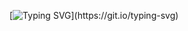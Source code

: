 [![Typing SVG](https://readme-typing-svg.demolab.com?font=Fira+Code&duration=2500&pause=500&color=01A201&width=435&lines=Wake+up%2C+Neo.;You're+now+in+Advanced+Data.+;Follow+the+mentors.;Knock%2C+Knock...)](https://git.io/typing-svg)
